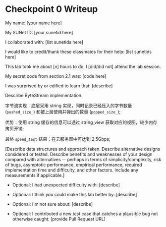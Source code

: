 Checkpoint 0 Writeup
====================

My name: [your name here]

My SUNet ID: [your sunetid here]

I collaborated with: [list sunetids here]

I would like to credit/thank these classmates for their help: [list sunetids here]

This lab took me about [n] hours to do. I [did/did not] attend the lab session.

My secret code from section 2.1 was: [code here]

I was surprised by or edified to learn that: [describe]

Describe ByteStream implementation. 

字节流实现：底层采用 string 实现，同时记录已经压入的字节数量 (`pushed_size_`) 和被上层使用并弹出的数量 (`popped_size_`);

优势：使用 string 缓存的信息可以通过 string_view 获取对应的视图，较少内存拷贝开销;

最终 `speed_test` 结果：在云服务器中可达到 2.5Gbps;

[Describe data structures and
approach taken. Describe alternative designs considered or tested.
Describe benefits and weaknesses of your design compared with
alternatives -- perhaps in terms of simplicity/complexity, risk of
bugs, asymptotic performance, empirical performance, required
implementation time and difficulty, and other factors. Include any
measurements if applicable.]

- Optional: I had unexpected difficulty with: [describe]

- Optional: I think you could make this lab better by: [describe]

- Optional: I'm not sure about: [describe]

- Optional: I contributed a new test case that catches a plausible bug
  not otherwise caught: [provide Pull Request URL]